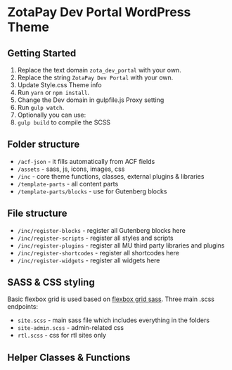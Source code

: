 ZotaPay Dev Portal WordPress Theme
=============================



Getting Started
---------------

1. Replace the text domain `zota_dev_portal` with your own.
2. Replace the string `ZotaPay Dev Portal` with your own.
3. Update Style.css Theme info
4. Run `yarn` or `npm install`.
5. Change the Dev domain in gulpfile.js Proxy setting
6. Run `gulp watch`.
7. Optionally you can use:
8. `gulp build` to compile the SCSS

Folder structure
----------------

* `/acf-json` - it fills automatically from ACF fields
* `/assets` - sass, js, icons, images, css
* `/inc` - core theme functions, classes, external plugins & libraries
* `/template-parts` - all content parts
* `/template-parts/blocks` - use for Gutenberg blocks


File structure
--------------

* `/inc/register-blocks` - register all Gutenberg blocks here
* `/inc/register-scripts` - register all styles and scripts
* `/inc/register-plugins` - register all MU third party libraries and plugins
* `/inc/register-shortcodes` - register all shortcodes here
* `/inc/register-widgets` - register all widgets here

SASS & CSS styling
------------------

Basic flexbox grid is used based on [flexbox grid sass](http://hugeinc.github.io/flexboxgrid-sass/). Three main .scss endpoints:
* `site.scss` - main sass file which includes everything in the folders
* `site-admin.scss` - admin-related css
*  `rtl.scss` - css for rtl sites only


Helper Classes & Functions
-----------------


